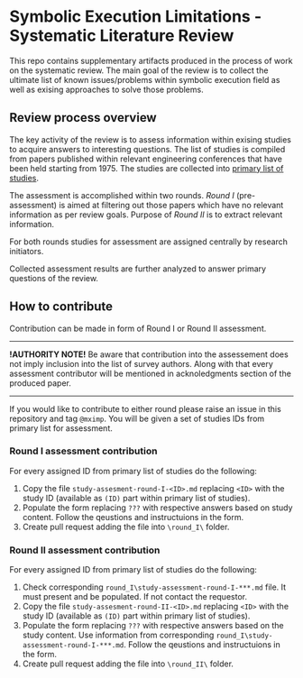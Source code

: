 # Symbolic Execution Limitations - Systematic Literature Review

This repo contains supplementary artifacts produced in the process of work on the systematic review.
The main goal of the review is to collect the ultimate list of known issues/problems within symbolic 
execution field as well as exising approaches to solve those problems.

## Review process overview

The key activity of the review is to assess information within exising studies to acquire answers
to interesting questions. The list of studies is compiled from papers published within relevant engineering 
conferences that have been held starting from 1975. The studies are collected into [primary list of studies](/primary-list-of-studies.md). 

The assessment is accomplished within two rounds. _Round I_ (pre-assessment) is aimed at filtering out those
papers which have no relevant information as per review goals. Purpose of _Round II_ is to extract relevant
information.

For both rounds studies for assessment are assigned centrally by research initiators.

Collected assessment results are further analyzed to answer primary questions of the review.

## How to contribute

Contribution can be made in form of Round I or Round II assessment.

---
**!AUTHORITY NOTE!** Be aware that contribution into the assessement does not imply inclusion into the list of survey authors. Along with that every assessment contributor will be mentioned in acknoledgments section of the produced paper.

---

If you would like to contribute to either round please raise an issue in this repository and tag `@mximp`. You will be given a set of studies IDs from primary list for assessment.

### Round I assessment contribution
For every assigned ID from primary list of studies do the following:
1. Copy the file `study-assesment-round-I-<ID>.md` replacing `<ID>` with the study ID (available as `(ID)` part within primary list of studies).
2. Populate the form replacing `???` with respective answers based on study content. Follow the qeustions and instructuions in the form.
3. Create pull request adding the file into `\round_I\` folder.

### Round II assessment contribution
For every assigned ID from primary list of studies do the following:
1. Check corresponding `round_I\study-assessment-round-I-***.md` file. It must present and be populated. If not contact the requestor.
1. Copy the file `study-assesment-round-II-<ID>.md` replacing `<ID>` with the study ID (available as `(ID)` part within primary list of studies).
2. Populate the form replacing `???` with respective answers based on the study content. Use information from corresponding `round_I\study-assessment-round-I-***.md`. Follow the qeustions and instructuions in the form.
3. Create pull request adding the file into `\round_II\` folder.
